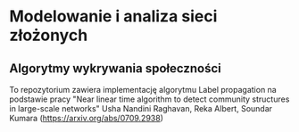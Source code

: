 # Modelowanie i analiza sieci złożonych
##  Algorytmy wykrywania społeczności

To repozytorium zawiera implementację algorytmu Label propagation 
na podstawie pracy
"Near linear time algorithm to detect community structures in large-scale networks"
Usha Nandini Raghavan, Reka Albert, Soundar Kumara
(https://arxiv.org/abs/0709.2938)
